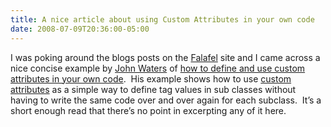 ```yaml
---
title: A nice article about using Custom Attributes in your own code
date: 2008-07-09T20:36:00-05:00
---
```

I was poking around the blogs posts on the [Falafel](http://www.falafel.com/) site and I came across a nice concise example by [John Waters](http://blog.falafel.com/UserView,user,John.aspx) of [how to define and use custom attributes in your own code](http://blog.falafel.com/2008/04/15/CustomAttributesToTheRescue.aspx).  His example shows how to use [custom attributes](http://msdn.microsoft.com/en-us/library/aa288454(VS.71).aspx) as a simple way to define tag values in sub classes without having to write the same code over and over again for each subclass.  It’s a short enough read that there’s no point in excerpting any of it here.
